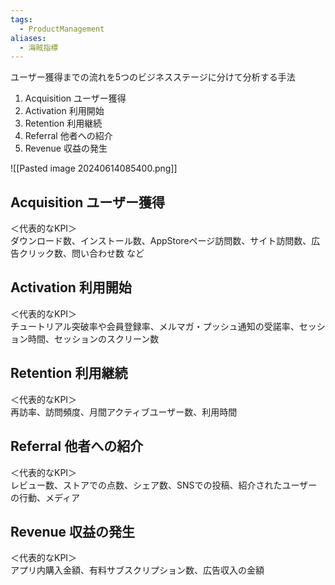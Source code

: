 ```yaml
---
tags:
  - ProductManagement
aliases:
  - 海賊指標
---
```

ユーザー獲得までの流れを5つのビジネスステージに分けて分析する手法
1. Acquisition ユーザー獲得
2. Activation 利用開始
3. Retention 利用継続
4. Referral 他者への紹介
5. Revenue 収益の発生

![[Pasted image 20240614085400.png]]


## Acquisition ユーザー獲得
＜代表的なKPI＞  
ダウンロード数、インストール数、AppStoreページ訪問数、サイト訪問数、広告クリック数、問い合わせ数 など
## Activation 利用開始
＜代表的なKPI＞  
チュートリアル突破率や会員登録率、メルマガ・プッシュ通知の受諾率、セッション時間、セッションのスクリーン数
## Retention 利用継続
＜代表的なKPI＞  
再訪率、訪問頻度、月間アクティブユーザー数、利用時間
## Referral 他者への紹介
＜代表的なKPI＞  
レビュー数、ストアでの点数、シェア数、SNSでの投稿、紹介されたユーザーの行動、メディア
## Revenue 収益の発生
＜代表的なKPI＞  
アプリ内購入金額、有料サブスクリプション数、広告収入の金額